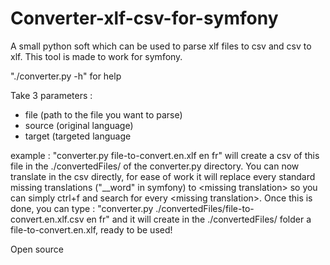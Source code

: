 # Converter-xlf-csv-for-symfony
A small python soft which can be used to parse xlf files to csv and csv to xlf. This tool is made to work for symfony.

"./converter.py -h" for help

Take 3 parameters : 
- file (path to the file you want to parse)
- source (original language)
- target (targeted language

example :
"converter.py file-to-convert.en.xlf en fr" will create a csv of this file in the ./convertedFiles/ of the converter.py directory.
You can now translate in the csv directly, for ease of work it will replace every standard missing translations ("__word" in symfony) to \<missing translation> so you can simply ctrl+f and search for every \<missing translation>. Once this is done, you can type :
"converter.py ./convertedFiles/file-to-convert.en.xlf.csv en fr" and it will create in the ./convertedFiles/ folder a file-to-convert.en.xlf, ready to be used!

Open source

